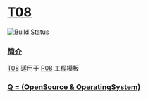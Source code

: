 # [T08](https://github.com/OS-Q/T08)

[![Build Status](https://github.com/OS-Q/T08/workflows/T08/badge.svg)](https://github.com/OS-Q/T08/actions)

### [简介](https://github.com/OS-Q/T08/wiki)

[T08](https://github.com/OS-Q/T08) 适用于 [P08](https://github.com/OS-Q/P08) 工程模板


### [Q = (OpenSource & OperatingSystem) ](http://www.OS-Q.com)
